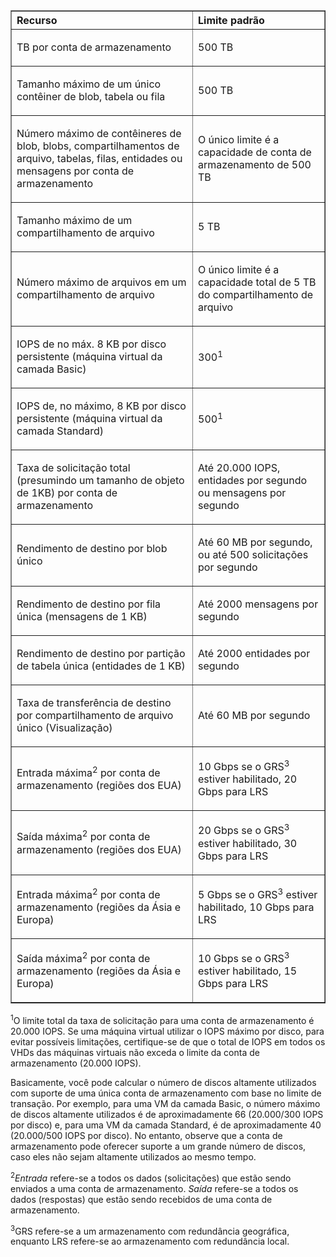 <table cellspacing="0" border="1">
<tr>
   <th align="left" valign="middle">Recurso</th>
   <th align="left" valign="middle">Limite padrão</th>
</tr>
<tr>
   <td valign="middle"><p>TB por conta de armazenamento</p></td>
   <td valign="middle"><p>500 TB</p></td>
</tr>
<tr>
   <td valign="middle"><p>Tamanho máximo de um único contêiner de blob, tabela ou fila</p></td>
   <td valign="middle"><p>500 TB</p></td>
</tr>
<tr>
   <td valign="middle"><p>Número máximo de contêineres de blob, blobs, compartilhamentos de arquivo, tabelas, filas, entidades ou mensagens por conta de armazenamento</p></td>
   <td valign="middle"><p>O único limite é a capacidade de conta de armazenamento de 500 TB</p></td>
</tr>
<tr>
   <td valign="middle"><p>Tamanho máximo de um compartilhamento de arquivo</p></td>
   <td valign="middle"><p>5 TB</p></td>
</tr>
<tr>
   <td valign="middle"><p>Número máximo de arquivos em um compartilhamento de arquivo</p></td>
   <td valign="middle"><p>O único limite é a capacidade total de 5 TB do compartilhamento de arquivo</p></td>
</tr>
<tr>
   <td valign="middle"><p>IOPS de no máx. 8 KB por disco persistente (máquina virtual da camada Basic)</p></td>
   <td valign="middle"><p>300<sup>1</sup></p></td>
</tr>
<tr>
   <td valign="middle"><p>IOPS de, no máximo, 8 KB por disco persistente (máquina virtual da camada Standard)</p></td>
   <td valign="middle"><p>500<sup>1</sup></p></td>
</tr>
<tr>
   <td valign="middle"><p>Taxa de solicitação total (presumindo um tamanho de objeto de 1KB) por conta de armazenamento</p></td>
   <td valign="middle"><p>Até 20.000 IOPS, entidades por segundo ou mensagens por segundo</p></td>
</tr>
<tr>
   <td valign="middle"><p>Rendimento de destino por blob único</p></td>
   <td valign="middle"><p>Até 60 MB por segundo, ou até 500 solicitações por segundo</p></td>
</tr>
<tr>
   <td valign="middle"><p>Rendimento de destino por fila única (mensagens de 1 KB)</p></td>
   <td valign="middle"><p>Até 2000 mensagens por segundo</p></td>
</tr>
<tr>
   <td valign="middle"><p>Rendimento de destino por partição de tabela única (entidades de 1 KB)</p></td>
   <td valign="middle"><p>Até 2000 entidades por segundo</p></td>
</tr>
<tr>
   <td valign="middle"><p>Taxa de transferência de destino por compartilhamento de arquivo único (Visualização)</p></td>
   <td valign="middle"><p>Até 60 MB por segundo</p></td>
</tr>
<tr>
   <td valign="middle"><p>Entrada máxima<sup>2</sup> por conta de armazenamento (regiões dos EUA)</p></td>
   <td valign="middle"><p>10 Gbps se o GRS<sup>3</sup> estiver habilitado, 20 Gbps para LRS</p></td>
</tr>
<tr>
   <td valign="middle"><p>Saída máxima<sup>2</sup> por conta de armazenamento (regiões dos EUA)</p></td>
   <td valign="middle"><p>20 Gbps se o GRS<sup>3</sup> estiver habilitado, 30 Gbps para LRS</p></td>
</tr>
<tr>
   <td valign="middle"><p>Entrada máxima<sup>2</sup> por conta de armazenamento (regiões da Ásia e Europa)</p></td>
   <td valign="middle"><p>5 Gbps se o GRS<sup>3</sup> estiver habilitado, 10 Gbps para LRS</p></td>
</tr>
<tr>
   <td valign="middle"><p>Saída máxima<sup>2</sup> por conta de armazenamento (regiões da Ásia e Europa)</p></td>
   <td valign="middle"><p>10 Gbps se o GRS<sup>3</sup> estiver habilitado, 15 Gbps para LRS</p></td>
</tr>
</table>

<sup>1</sup>O limite total da taxa de solicitação para uma conta de armazenamento é 20.000 IOPS. Se uma máquina virtual utilizar o IOPS máximo por disco, para evitar possíveis limitações, certifique-se de que o total de IOPS em todos os VHDs das máquinas virtuais não exceda o limite da conta de armazenamento (20.000 IOPS).

Basicamente, você pode calcular o número de discos altamente utilizados com suporte de uma única conta de armazenamento com base no limite de transação. Por exemplo, para uma VM da camada Basic, o número máximo de discos altamente utilizados é de aproximadamente 66 (20.000/300 IOPS por disco) e, para uma VM da camada Standard, é de aproximadamente 40 (20.000/500 IOPS por disco). No entanto, observe que a conta de armazenamento pode oferecer suporte a um grande número de discos, caso eles não sejam altamente utilizados ao mesmo tempo.

<sup>2</sup>*Entrada* refere-se a todos os dados (solicitações) que estão sendo enviados a uma conta de armazenamento. *Saída* refere-se a todos os dados (respostas) que estão sendo recebidos de uma conta de armazenamento.

<sup>3</sup>GRS refere-se a um armazenamento com redundância geográfica, enquanto LRS refere-se ao armazenamento com redundância local.

<!---HONumber=July15_HO4-->